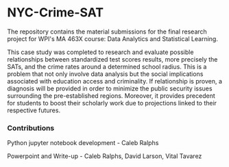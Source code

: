 # NYC-Crime-SAT

The repository contains the material submissions for the final research project for WPI's MA 463X course: 
Data Analytics and Statistical Learning. 

This case study was completed to research and evaluate possible relationships between standardized test
scores results, more precisely the SATs, and the crime rates around a determined school
radius. This is a problem that not only involve data analysis but the social implications
associated with education access and criminality. If relationship is proven, a diagnosis will be
provided in order to minimize the public security issues surrounding the pre-established regions.
Moreover, it provides precedent for students to boost their scholarly work due to projections
linked to their respective futures.

### Contributions

Python jupyter notebook development - Caleb Ralphs

Powerpoint and Write-up - Caleb Ralphs, David Larson, Vital Tavarez

